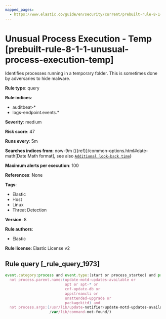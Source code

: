 ```yaml
---
mapped_pages:
  - https://www.elastic.co/guide/en/security/current/prebuilt-rule-8-1-1-unusual-process-execution-temp.html
---
```


# Unusual Process Execution - Temp [prebuilt-rule-8-1-1-unusual-process-execution-temp]

Identifies processes running in a temporary folder. This is sometimes done by adversaries to hide malware.

**Rule type**: query

**Rule indices**:

* auditbeat-*
* logs-endpoint.events.*

**Severity**: medium

**Risk score**: 47

**Runs every**: 5m

**Searches indices from**: now-9m ({{ref}}/common-options.html#date-math[Date Math format], see also [`Additional look-back time`](docs-content://solutions/security/detect-and-alert/create-detection-rule.md#rule-schedule))

**Maximum alerts per execution**: 100

**References**: None

**Tags**:

* Elastic
* Host
* Linux
* Threat Detection

**Version**: 8

**Rule authors**:

* Elastic

**Rule license**: Elastic License v2

## Rule query [_rule_query_1973]

```js
event.category:process and event.type:(start or process_started) and process.working_directory:/tmp and
  not process.parent.name:(update-motd-updates-available or
                           apt or apt-* or
                           cnf-update-db or
                           appstreamcli or
                           unattended-upgrade or
                           packagekitd) and
  not process.args:(/usr/lib/update-notifier/update-motd-updates-available or
                    /var/lib/command-not-found/)
```



